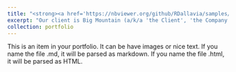 ```yaml
---
title: "<strong><a href='https://nbviewer.org/github/RDallavia/samples/blob/main/Pricing_Analytics/Notebooks/02_data_wrangling.ipynb'>Resort Pricing Study -- Data Wrangling</a></strong>"
excerpt: "Our client is Big Mountain (a/k/a 'the Client', 'the Company'), a Montana-based ski resort. Management at Big Mountain suspects it may not be maximizing its return on investment (ROI) relative to its peers in the market. Furthermore, Company insiders also lack a strong sense of which facilities matter most to visitors, particularly ones for which skiers are likely to pay more. To address these issues, we begin by wrangling the data provided by the client.<br> <img src='/images/Cat.jpeg'>"
collection: portfolio
---
```


This is an item in your portfolio. It can be have images or nice text. If you name the file .md, it will be parsed as markdown. If you name the file .html, it will be parsed as HTML. 


